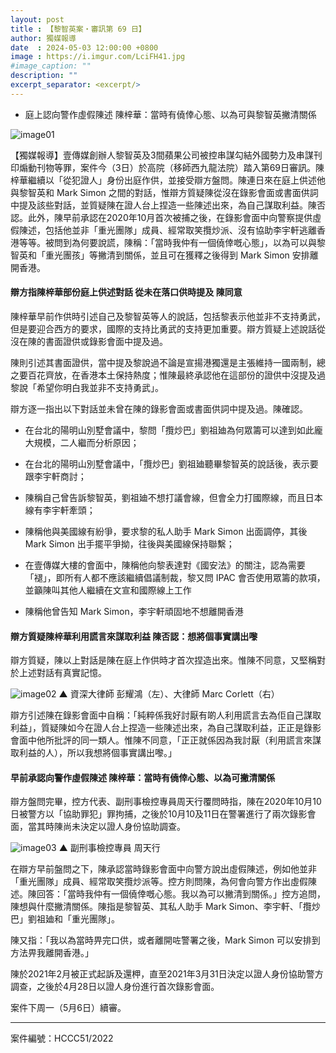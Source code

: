```yaml
---
layout: post
title : 【黎智英案・審訊第 69 日】
author: 獨媒報導
date  : 2024-05-03 12:00:00 +0800
image : https://i.imgur.com/LciFH41.jpg
#image_caption: ""
description: ""
excerpt_separator: <excerpt/>
---
```


- 庭上認向警作虛假陳述 陳梓華：當時有僥倖心態、以為可與黎智英撇清關係

<excerpt/>

![image01](https://i.imgur.com/QiBjkBm.png)

【獨媒報導】壹傳媒創辦人黎智英及3間蘋果公司被控串謀勾結外國勢力及串謀刊印煽動刊物等罪，案件今（3日）於高院（移師西九龍法院）踏入第69日審訊。陳梓華繼續以「從犯證人」身份出庭作供，並接受辯方盤問。陳連日來在庭上供述他與黎智英和 Mark Simon 之間的對話，惟辯方質疑陳從沒在錄影會面或書面供詞中提及該些對話，並質疑陳在證人台上捏造一些陳述出來，為自己謀取利益。陳否認。此外，陳早前承認在2020年10月首次被捕之後，在錄影會面中向警察提供虛假陳述，包括他並非「重光團隊」成員、經常取笑攬炒派、沒有協助李宇軒逃離香港等等。被問到為何要說謊，陳稱：「當時我仲有一個僥倖嘅心態」，以為可以與黎智英和「重光團孩」等撇清到關係，並且可在獲釋之後得到 Mark Simon 安排離開香港。

#### 辯方指陳梓華部份庭上供述對話 從未在落口供時提及 陳同意

陳梓華早前作供時引述自己及黎智英等人的說話，包括黎表示他並非不支持勇武，但是要迎合西方的要求，國際的支持比勇武的支持更加重要。辯方質疑上述說話從沒在陳的書面證供或錄影會面中提及過。

陳則引述其書面證供，當中提及黎說過不論是宣揚港獨還是主張維持一國兩制，總之要百花齊放，在香港本土保持熱度；惟陳最終承認他在這部份的證供中沒提及過黎說「希望你明白我並非不支持勇武」。

辯方逐一指出以下對話並未曾在陳的錄影會面或書面供詞中提及過。陳確認。

- 在台北的陽明山別墅會議中，黎問「攬炒巴」劉祖廸為何眾籌可以達到如此龐大規模，二人繼而分析原因；

- 在台北的陽明山別墅會議中，「攬炒巴」劉祖廸聽畢黎智英的說話後，表示要跟李宇軒商討；

- 陳稱自己曾告訴黎智英，劉祖廸不想打議會線，但會全力打國際線，而且日本線有李宇軒牽頭；

- 陳稱他與美國線有紛爭，要求黎的私人助手 Mark Simon 出面調停，其後 Mark Simon 出手擺平爭拗，往後與美國線保持聯繫；

- 在壹傳媒大樓的會面中，陳稱他向黎表達對《國安法》的關注，認為需要「褪」，即所有人都不應該繼續倡議制裁，黎又問 IPAC 會否使用眾籌的款項，並籲陳叫其他人繼續在文宣和國際線上工作

- 陳稱他曾告知 Mark Simon，李宇軒頑固地不想離開香港

#### 辯方質疑陳梓華利用謊言來謀取利益 陳否認：想將個事實講出嚟

辯方質疑，陳以上對話是陳在庭上作供時才首次捏造出來。惟陳不同意，又堅稱對於上述對話有真實記憶。

![image02](https://i.imgur.com/enbWBdW.png)
▲ 資深大律師 彭耀鴻（左）、大律師 Marc Corlett（右）

辯方引述陳在錄影會面中自稱：「純粹係我好討厭有啲人利用謊言去為佢自己謀取利益」，質疑陳如今在證人台上捏造一些陳述出來，為自己謀取利益，正正是錄影會面中他所批評的同一類人。惟陳不同意，「正正就係因為我討厭（利用謊言來謀取利益的人），所以我想將個事實講出嚟。」

#### 早前承認向警作虛假陳述 陳梓華：當時有僥倖心態、以為可撇清關係

辯方盤問完畢，控方代表、副刑事檢控專員周天行覆問時指，陳在2020年10月10日被警方以「協助罪犯」罪拘捕，之後於10月10及11日在警署進行了兩次錄影會面，當其時陳尚未決定以證人身份協助調查。

![image03](https://i.imgur.com/vJITGZI.png)
▲ 副刑事檢控專員 周天行

在辯方早前盤問之下，陳承認當時錄影會面中向警方說出虛假陳述，例如他並非「重光團隊」成員、經常取笑攬炒派等。控方則問陳，為何會向警方作出虛假陳述。陳回答：「當時我仲有一個僥倖嘅心態。我以為可以撇清到關係。」控方追問，陳想與什麼撇清關係。陳指是黎智英、其私人助手 Mark Simon、李宇軒、「攬炒巴」劉祖廸和「重光團隊」。

陳又指：「我以為當時畀完口供，或者離開咗警署之後，Mark Simon 可以安排到方法畀我離開香港。」

陳於2021年2月被正式起訴及還柙，直至2021年3月31日決定以證人身份協助警方調查，之後於4月28日以證人身份進行首次錄影會面。

案件下周一（5月6日）續審。

---

案件編號：HCCC51/2022
